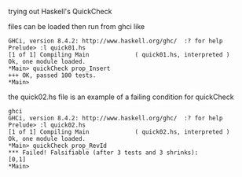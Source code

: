 trying out Haskell's QuickCheck

files can be loaded then run from ghci like

```ghci
GHCi, version 8.4.2: http://www.haskell.org/ghc/  :? for help
Prelude> :l quick01.hs
[1 of 1] Compiling Main             ( quick01.hs, interpreted )
Ok, one module loaded.
*Main> quickCheck prop_Insert
+++ OK, passed 100 tests.
*Main>
```
 
 
the quick02.hs file is an example of a failing condition for quickCheck


```
ghci
GHCi, version 8.4.2: http://www.haskell.org/ghc/  :? for help
Prelude> :l quick02.hs
[1 of 1] Compiling Main             ( quick02.hs, interpreted )
Ok, one module loaded.
*Main> quickCheck prop_RevId
*** Failed! Falsifiable (after 3 tests and 3 shrinks):    
[0,1]
*Main>
```
